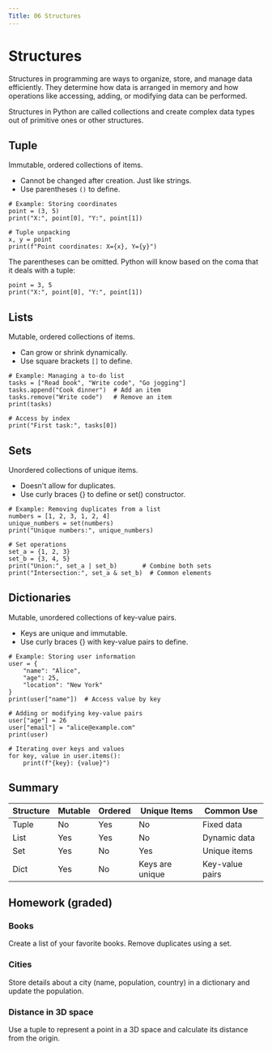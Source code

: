 ```yaml
---
Title: 06 Structures
---
```


# Structures

Structures in programming are ways to organize, store, and manage data efficiently. They determine how data is arranged in memory and how operations like accessing, adding, or modifying data can be performed.

Structures in Python are called collections and create complex data types out of primitive ones or other structures.

## Tuple

Immutable, ordered collections of items.

* Cannot be changed after creation. Just like strings.
* Use parentheses `()` to define.

```
# Example: Storing coordinates
point = (3, 5)
print("X:", point[0], "Y:", point[1])

# Tuple unpacking
x, y = point
print(f"Point coordinates: X={x}, Y={y}")
```

The parentheses can be omitted. Python will know based on the coma that it deals with a tuple:

```
point = 3, 5
print("X:", point[0], "Y:", point[1])
```

## Lists

Mutable, ordered collections of items.

* Can grow or shrink dynamically.
* Use square brackets `[]` to define.

```
# Example: Managing a to-do list
tasks = ["Read book", "Write code", "Go jogging"]
tasks.append("Cook dinner")  # Add an item
tasks.remove("Write code")   # Remove an item
print(tasks)

# Access by index
print("First task:", tasks[0])
```

## Sets

Unordered collections of unique items.

* Doesn't allow for duplicates.
* Use curly braces {} to define or set() constructor.

```
# Example: Removing duplicates from a list
numbers = [1, 2, 3, 1, 2, 4]
unique_numbers = set(numbers)
print("Unique numbers:", unique_numbers)

# Set operations
set_a = {1, 2, 3}
set_b = {3, 4, 5}
print("Union:", set_a | set_b)       # Combine both sets
print("Intersection:", set_a & set_b)  # Common elements
```

## Dictionaries

Mutable, unordered collections of key-value pairs.

* Keys are unique and immutable.
* Use curly braces {} with key-value pairs to define.

```
# Example: Storing user information
user = {
    "name": "Alice",
    "age": 25,
    "location": "New York"
}
print(user["name"])  # Access value by key

# Adding or modifying key-value pairs
user["age"] = 26
user["email"] = "alice@example.com"
print(user)

# Iterating over keys and values
for key, value in user.items():
    print(f"{key}: {value}")
```

## Summary
| **Structure** | **Mutable** | **Ordered** | **Unique Items** | **Common Use**       |
|---------------|-------------|-------------|-------------------|----------------------|
| Tuple         | No          | Yes         | No                | Fixed data           |
| List          | Yes         | Yes         | No                | Dynamic data         |
| Set           | Yes         | No          | Yes               | Unique items         |
| Dict          | Yes         | No          | Keys are unique   | Key-value pairs       |

## Homework (graded)

### Books
Create a list of your favorite books. Remove duplicates using a set.

### Cities
Store details about a city (name, population, country) in a dictionary and update the population.

### Distance in 3D space
Use a tuple to represent a point in a 3D space and calculate its distance from the origin.